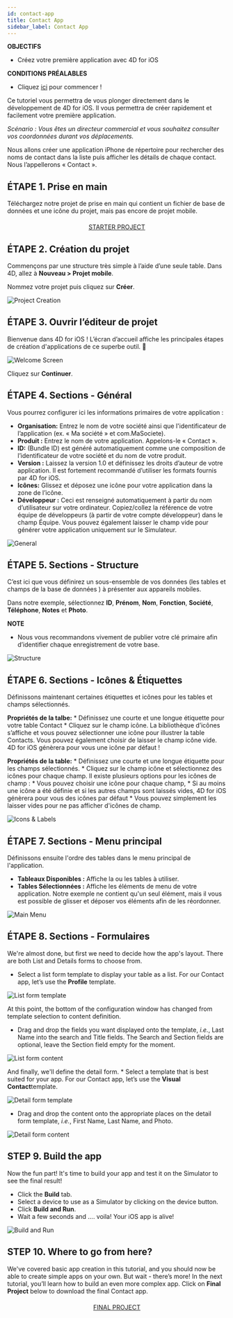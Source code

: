 ```yaml
---
id: contact-app
title: Contact App
sidebar_label: Contact App
---
```

<div class = "objectives"> 

**OBJECTIFS**

* Créez votre première application avec 4D for iOS</div> <div class = "prerequisites"> 

**CONDITIONS PRÉALABLES**

* Cliquez [ici](prerequisites.html) pour commencer !</div> 

Ce tutoriel vous permettra de vous plonger directement dans le développement de 4D for iOS. Il vous permettra de créer rapidement et facilement votre première application.

*Scénario : Vous êtes un directeur commercial et vous souhaitez consulter vos coordonnées durant vos déplacements.*

Nous allons créer une application iPhone de répertoire pour rechercher des noms de contact dans la liste puis afficher les détails de chaque contact. Nous l’appellerons « Contact ».

## ÉTAPE 1. Prise en main

Téléchargez notre projet de prise en main qui contient un fichier de base de données et une icône du projet, mais pas encore de projet mobile.

<div style="text-align: center; margin-top: 20px">
  <p>
    

<a class="button"
href="../assets/contact-app/ContactStarter.zip">STARTER PROJECT</a>

  </p>
</div>

## ÉTAPE 2. Création du projet

Commençons par une structure très simple à l’aide d’une seule table. Dans 4D, allez à **Nouveau > Projet mobile**.

Nommez votre projet puis cliquez sur **Créer**.

![Project Creation](assets/contact-app/Project-creation-4D-for-iOS.png)

## ÉTAPE 3. Ouvrir l’éditeur de projet

Bienvenue dans 4D for iOS ! L’écran d’accueil affiche les principales étapes de création d'applications de ce superbe outil. 🙂

![Welcome Screen](assets/contact-app/Welcome-Screen-4D-for-iOS.png)

Cliquez sur **Continuer**.

## ÉTAPE 4. Sections - Général

Vous pourrez configurer ici les informations primaires de votre application :

* **Organisation:** Entrez le nom de votre société ainsi que l'identificateur de l’application (ex. « Ma société » et com.MaSociete).
* **Produit :** Entrez le nom de votre application. Appelons-le « Contact ».
* **ID:** (Bundle ID) est généré automatiquement comme une composition de l’identificateur de votre société et du nom de votre produit.
* **Version :** Laissez la version 1.0 et définissez les droits d’auteur de votre application. Il est fortement recommandé d’utiliser les formats fournis par 4D for iOS.
* **Icônes:** Glissez et déposez une icône pour votre application dans la zone de l’icône.
* **Développeur :** Ceci est renseigné automatiquement à partir du nom d’utilisateur sur votre ordinateur. Copiez/collez la référence de votre équipe de développeurs (à partir de votre compte développeur) dans le champ Équipe. Vous pouvez également laisser le champ vide pour générer votre application uniquement sur le Simulateur.

![General](assets/contact-app/Contact-app-general-section-4D-for-iOS.png)

## ÉTAPE 5. Sections - Structure

C’est ici que vous définirez un sous-ensemble de vos données (les tables et champs de la base de données ) à présenter aux appareils mobiles.

Dans notre exemple, sélectionnez **ID**, **Prénom**, **Nom**, **Fonction**, **Société**, **Téléphone**, **Notes** et **Photo**.<div class = "tips"> 

**NOTE**

* Nous vous recommandons vivement de publier votre clé primaire afin d’identifier chaque enregistrement de votre base.</div> 

![Structure](assets/contact-app/Contact-app-structure-section-4D-for-iOS.png)

## ÉTAPE 6. Sections - Icônes & Étiquettes

Définissons maintenant certaines étiquettes et icônes pour les tables et champs sélectionnés.

**Propriétés de la talbe:** * Définissez une courte et une longue étiquette pour votre table Contact * Cliquez sur le champ icône. La bibliothèque d’icônes s’affiche et vous pouvez sélectionner une icône pour illustrer la table Contacts. Vous pouvez également choisir de laisser le champ icône vide. 4D for iOS génèrera pour vous une icône par défaut !

**Propriétés de la table:** * Définissez une courte et une longue étiquette pour les champs sélectionnés. * Cliquez sur le champ icône et sélectionnez des icônes pour chaque champ. Il existe plusieurs options pour les icônes de champ : * Vous pouvez choisir une icône pour chaque champ, * Si au moins une icône a été définie et si les autres champs sont laissés vides, 4D for iOS génèrera pour vous des icônes par défaut * Vous pouvez simplement les laisser vides pour ne pas afficher d'icônes de champ.

![Icons & Labels](assets/contact-app/Contact-app-icons-labels-section-4D-for-iOS.png)

## ÉTAPE 7. Sections - Menu principal

Définissons ensuite l'ordre des tables dans le menu principal de l'application.

* **Tableaux Disponibles :** Affiche la ou les tables à utiliser.
* **Tables Sélectionnées :** Affiche les éléments de menu de votre application. Notre exemple ne contient qu'un seul élément, mais il vous est possible de glisser et déposer vos éléments afin de les réordonner.

![Main Menu](assets/contact-app/Contact-app-main-menu-section-4D-for-iOS.png)

## ÉTAPE 8. Sections - Formulaires

We're almost done, but first we need to decide how the app's layout. There are both List and Details forms to choose from.

* Select a list form template to display your table as a list. For our Contact app, let’s use the **Profile** template.

![List form template](assets/contact-app/ListformTemplate-form-section-4D-for-iOS.png)

At this point, the bottom of the configuration window has changed from template selection to content definition.

* Drag and drop the fields you want displayed onto the template, *i.e.*, Last Name into the search and Title fields. The Search and Section fields are optional, leave the Section field empty for the moment.

![List form content](assets/contact-app/ListformContent-form-section-4D-for-iOS.png)

And finally, we'll define the detail form. * Select a template that is best suited for your app. For our Contact app, let’s use the **Visual Contact**template.

![Detail form template](assets/contact-app/DetailformTemplate-form-section-4D-for-iOS.png)

* Drag and drop the content onto the appropriate places on the detail form template, *i.e.*, First Name, Last Name, and Photo.

![Detail form content](assets/contact-app/DetailformContent-form-section-4D-for-iOS.png)

## STEP 9. Build the app

Now the fun part! It's time to build your app and test it on the Simulator to see the final result!

* Click the **Build** tab.
* Select a device to use as a Simulator by clicking on the device button.
* Click **Build and Run**.
* Wait a few seconds and …. voila! Your iOS app is alive!

![Build and Run](assets/contact-app/Build-the-app-simulator.png)

## STEP 10. Where to go from here?

We've covered basic app creation in this tutorial, and you should now be able to create simple apps on your own. But wait - there’s more! In the next tutorial, you’ll learn how to build an even more complex app. Click on **Final Project** below to download the final Contact app.

<div style="text-align: center; margin-top: 20px">
  <p>
    

<a class="button"
href="../assets/contact-app/ContactFinal.zip">FINAL PROJECT</a>

  </p>
</div>